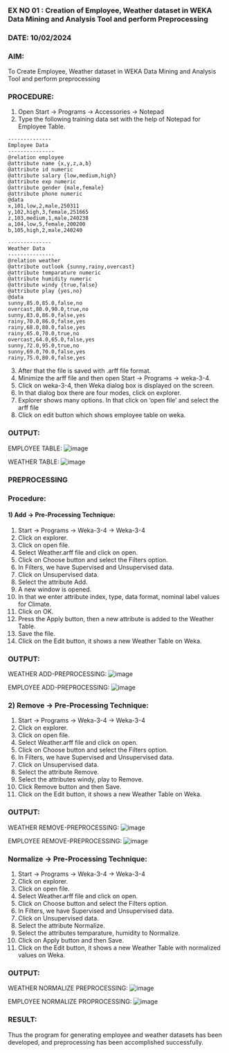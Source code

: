 ### EX NO 01 : Creation of Employee, Weather dataset in WEKA Data Mining and Analysis Tool and perform Preprocessing
### DATE: 10/02/2024

### AIM: 
  To Create Employee, Weather dataset in WEKA Data Mining and Analysis Tool and perform preprocessing
### PROCEDURE: 
1) Open Start -> Programs -> Accessories -> Notepad
2) Type the following training data set with the help of Notepad for Employee Table.

```
--------------
Employee Data
---------------
@relation employee
@attribute name {x,y,z,a,b}
@attribute id numeric
@attribute salary {low,medium,high}
@attribute exp numeric
@attribute gender {male,female}
@attribute phone numeric
@data
x,101,low,2,male,250311
y,102,high,3,female,251665
z,103,medium,1,male,240238
a,104,low,5,female,200200
b,105,high,2,male,240240

--------------
Weather Data
---------------
@relation weather
@attribute outlook {sunny,rainy,overcast}
@attribute temparature numeric
@attribute humidity numeric
@attribute windy {true,false}
@attribute play {yes,no}
@data
sunny,85.0,85.0,false,no
overcast,80.0,90.0,true,no
sunny,83.0,86.0,false,yes
rainy,70.0,86.0,false,yes
rainy,68.0,80.0,false,yes
rainy,65.0,70.0,true,no
overcast,64.0,65.0,false,yes
sunny,72.0,95.0,true,no
sunny,69.0,70.0,false,yes
rainy,75.0,80.0,false,yes
```
3) After that the file is saved with .arff file format.
4) Minimize the arff file and then open Start -> Programs -> weka-3-4.
5) Click on weka-3-4, then Weka dialog box is displayed on the screen.
6) In that dialog box there are four modes, click on explorer.
7) Explorer shows many options. In that click on ‘open file’ and select the arff file
8) Click on edit button which shows employee table on weka.

### OUTPUT:

EMPLOYEE TABLE:
![image](https://github.com/Yugendaran/WDM_EXP1/assets/128135616/6356825f-0e11-4acc-8380-b9f56ee0c076)


WEATHER TABLE:
![image](https://github.com/Yugendaran/WDM_EXP1/assets/128135616/4a764aee-a351-4a11-8ad2-8767fc4b488f)





### PREPROCESSING
### Procedure:
#### 1) Add -> Pre-Processing Technique:
1) Start -> Programs -> Weka-3-4 -> Weka-3-4
2) Click on explorer.
3) Click on open file.
4) Select Weather.arff file and click on open.
5) Click on Choose button and select the Filters option.
6) In Filters, we have Supervised and Unsupervised data.
7) Click on Unsupervised data.
8) Select the attribute Add.
9) A new window is opened.
10) In that we enter attribute index, type, data format, nominal label values for Climate.
11) Click on OK.
12) Press the Apply button, then a new attribute is added to the Weather Table.
13) Save the file.
14) Click on the Edit button, it shows a new Weather Table on Weka.

### OUTPUT:
WEATHER ADD-PREPROCESSING:
![image](https://github.com/Yugendaran/WDM_EXP1/assets/128135616/cc53b267-32a0-4e7e-b97e-cc3219a4fa92)

EMPLOYEE ADD-PREPROCESSING:
![image](https://github.com/Yugendaran/WDM_EXP1/assets/128135616/86c063d5-a736-4102-9e5a-97b370937715)


### 2) Remove -> Pre-Processing Technique:

1) Start -> Programs -> Weka-3-4 -> Weka-3-4
2) Click on explorer.
3) Click on open file.
4) Select Weather.arff file and click on open.
5) Click on Choose button and select the Filters option.
6) In Filters, we have Supervised and Unsupervised data.
7) Click on Unsupervised data.
8) Select the attribute Remove.
9) Select the attributes windy, play to Remove.
10) Click Remove button and then Save.
11) Click on the Edit button, it shows a new Weather Table on Weka.

### OUTPUT:
WEATHER REMOVE-PREPROCESSING:
![image](https://github.com/Yugendaran/WDM_EXP1/assets/128135616/980a0b69-86ea-4aa9-ad40-74ca570ac165)

EMPLOYEE REMOVE-PREPROCESSING:
![image](https://github.com/Yugendaran/WDM_EXP1/assets/128135616/97eb0e37-73af-44e1-898a-01e390fd5825)

### Normalize -> Pre-Processing Technique:

1) Start -> Programs -> Weka-3-4 -> Weka-3-4
2) Click on explorer.
3) Click on open file.
4) Select Weather.arff file and click on open.
5) Click on Choose button and select the Filters option.
6) In Filters, we have Supervised and Unsupervised data.
7) Click on Unsupervised data.
8) Select the attribute Normalize.
9) Select the attributes temparature, humidity to Normalize.
10) Click on Apply button and then Save.
11) Click on the Edit button, it shows a new Weather Table with normalized values on Weka.

### OUTPUT:
WEATHER NORMALIZE PREPROCESSING:
![image](https://github.com/Yugendaran/WDM_EXP1/assets/128135616/4bd36ae7-0108-4ae5-860a-848e0baa5466)


EMPLOYEE NORMALIZE PROPROCESSING:
![image](https://github.com/Yugendaran/WDM_EXP1/assets/128135616/f1cb05e3-f0b5-431e-80ce-a8add8bd201d)


### RESULT: 
  Thus the program for generating employee and weather datasets has been developed, and preprocessing has been accomplished successfully.
